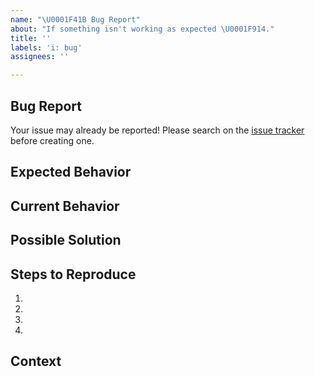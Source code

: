 ```yaml
---
name: "\U0001F41B Bug Report"
about: "If something isn't working as expected \U0001F914."
title: ''
labels: 'i: bug'
assignees: ''

---
```


## Bug Report

Your issue may already be reported!
Please search on the [issue tracker](../) before creating one.

## Expected Behavior
<!--- If you're describing a bug, tell us what should happen -->
<!--- If you're suggesting a change/improvement, tell us how it should work -->

## Current Behavior
<!--- If describing a bug, tell us what happens instead of the expected behavior -->
<!--- If suggesting a change/improvement, explain the difference from current behavior -->


## Possible Solution
<!--- Not obligatory, but suggest a fix/reason for the bug, -->
<!--- or ideas how to implement the addition or change -->

## Steps to Reproduce
<!--- Provide a link to a live example, or an unambiguous set of steps to -->
<!--- reproduce this bug. Include code to reproduce, if relevant -->
1.
2.
3.
4.

## Context
<!--- How has this issue affected you? What are you trying to accomplish? -->
<!--- Providing context helps us come up with a solution that is most useful in the real world -->